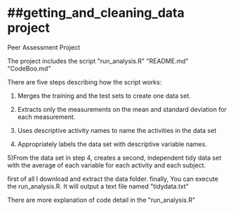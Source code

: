##getting_and_cleaning_data project
=====================
Peer Assessment Project

The project includes the script "run_analysis.R" "README.md" "CodeBoo.md"

There are five steps describing how the script works:

1) Merges the training and the test sets to create one data set.

2) Extracts only the measurements on the mean and standard deviation for each measurement. 

3) Uses descriptive activity names to name the activities in the data set

4) Appropriately labels the data set with descriptive variable names. 

5)From the data set in step 4, creates a second, independent tidy data set with the average of each variable for each activity and each subject.

first of all I download and extract the data folder. finally, You can execute the run_analysis.R. It will output a text file named "tidydata.txt"

There are more explanation of code detail in the "run_analysis.R"